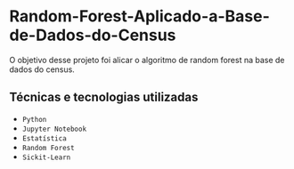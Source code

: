 # Random-Forest-Aplicado-a-Base-de-Dados-do-Census
O objetivo desse projeto foi alicar o algoritmo de random forest na base de dados do census.

## Técnicas e tecnologias utilizadas

- ``Python``
- ``Jupyter Notebook``
- ``Estatística``
- ``Random Forest``
- ``Sickit-Learn``
